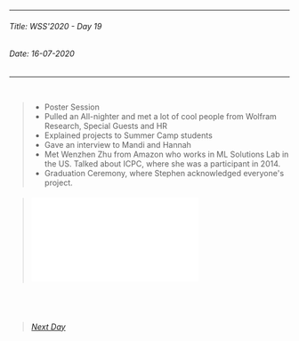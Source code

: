 ----------
###### Title: WSS'2020 - Day 19
###### Date: 16-07-2020
----------
&nbsp;



> - Poster Session 
> - Pulled an All-nighter and met a lot of cool people from Wolfram Research, Special Guests and HR
> - Explained projects to Summer Camp students
> - Gave an interview to Mandi and Hannah
> - Met Wenzhen Zhu from Amazon who works in ML Solutions Lab in the US. Talked about ICPC, where she was a participant in 2014.
> - Graduation Ceremony, where Stephen acknowledged everyone's project.

> ###### ![WSS'2020 Certificate](SwastikB.pdf)





&nbsp;
> ###### [Next Day](Day18.md)

